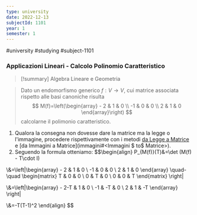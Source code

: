 ```yaml
---
type: university
date: 2022-12-13
subjectId: 1101
year: 1
semester: 1
---
```

#university #studying #subject-1101
### Applicazioni Lineari - Calcolo Polinomio Caratteristico
> [!summary] Algebra Lineare e Geometria

> Dato un endomorfismo generico $f: V \to V$, cui matrice associata rispetto alle basi canoniche risulta
> $$
M(f)=\left(\begin{array} -
2 & 1 & 0 \\
-1 & 0 & 0 \\
2 & 1 & 0
\end{array}\right)
$$
	calcolarne il polimonio caratteristico.

1. Qualora la consegna non dovesse dare la matrice ma la legge o l'immagine, procedere rispettivamente con i metodi [da Legge a Matrice](<legge#Legge $ to$ Matrice>) e [da Immagini a Matrice](immagini#<Immagini $ to$ Matrice>).
2. Seguendo la formula otteniamo:
	$$\begin{align}
	P_{M(f)}(T)&=\det (M(f) - T\cdot I)

\\&=\left|\begin{array} -
2 & 1 & 0 \\
-1 & 0 & 0 \\
2 & 1 & 0
\end{array}
\quad-\quad
\begin{matrix}
T & 0 & 0 \\ 0 & T & 0 \\ 0 & 0 & T
\end{matrix}
\right|

\\&=\left|\begin{array} -
2-T & 1 & 0 \\
-1 & -T & 0 \\
2 & 1 & -T
\end{array}
\right|

\\&=-T(T-1)^2
\end{align}
	$$
